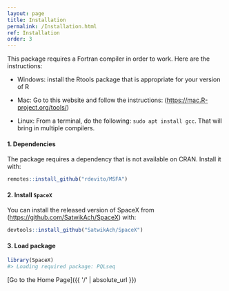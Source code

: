 ```yaml
---
layout: page
title: Installation
permalink: /Installation.html
ref: Installation
order: 3
---
```



This package requires a Fortran compiler in order to work. Here are the instructions:

-   Windows: install the Rtools package that is appropriate for your
    version of R

-   Mac: Go to this website and follow the instructions:
    (<https://mac.R-project.org/tools/>)

-   Linux: From a terminal, do the following: `sudo apt install gcc`.
    That will bring in multiple compilers.

#### 1. Dependencies 
The package requires a dependency that is not available on CRAN. Install it with:

``` r
remotes::install_github("rdevito/MSFA")
```

#### 2. Install `SpaceX`
You can install the released version of SpaceX from (<https://github.com/SatwikAch/SpaceX>) with:

``` r
devtools::install_github("SatwikAch/SpaceX")
```

#### 3. Load package
``` r
library(SpaceX)
#> Loading required package: PQLseq
```

[Go to the Home Page]({{ '/' | absolute_url }})
